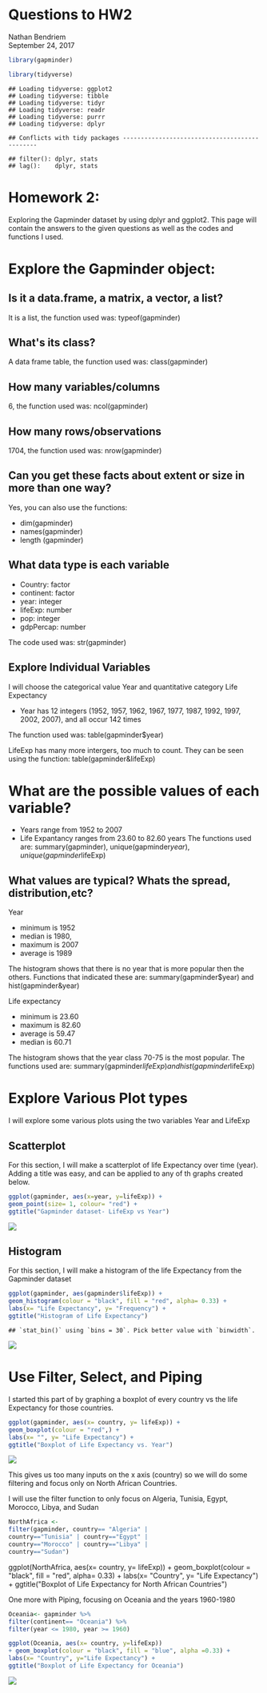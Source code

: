 # Questions to HW2
Nathan Bendriem  
September 24, 2017  


```r
library(gapminder)
```

```r
library(tidyverse)
```

```
## Loading tidyverse: ggplot2
## Loading tidyverse: tibble
## Loading tidyverse: tidyr
## Loading tidyverse: readr
## Loading tidyverse: purrr
## Loading tidyverse: dplyr
```

```
## Conflicts with tidy packages ----------------------------------------------
```

```
## filter(): dplyr, stats
## lag():    dplyr, stats
```

# Homework 2:

Exploring the Gapminder dataset by using dplyr and ggplot2.  This page will contain the answers to the given questions as well as the codes and functions I used.

# Explore the Gapminder object:

## Is it a data.frame, a matrix, a vector, a list?
It is a list, the function used was: typeof(gapminder)

## What's its class?
A data frame table, the function used was: class(gapminder)

## How many variables/columns
6, the function used was: ncol(gapminder)

## How many rows/observations
1704, the function used was: nrow(gapminder)

## Can you get these facts about extent or size in more than one way?

Yes, you can also use the functions:
- dim(gapminder)
- names(gapminder) 
- length (gapminder) 

## What data type is each variable

- Country: factor
- continent: factor
- year: integer
- lifeExp: number
- pop: integer
- gdpPercap: number

The code used was: str(gapminder)

## Explore Individual Variables

I will choose the categorical value Year and quantitative category Life Expectancy
- Year has 12 integers (1952, 1957, 1962, 1967, 1977, 1987, 1992, 1997, 2002, 2007), and all occur 142 times

The function used was: table(gapminder$year)

LifeExp has many more intergers, too much to count.  They can be seen using the function: table(gapminder&lifeExp)

# What are the possible values of each variable?

- Years range from 1952 to 2007
- Life Expantancy ranges from 23.60 to 82.60 years
The functions used are: summary(gapminder), unique(gapminder$year), unique(gapminder$lifeExp)

## What values are typical? Whats the spread, distribution,etc?

Year
- minimum is 1952 
- median is 1980, 
- maximum is 2007
- average is 1989

The histogram shows that there is no year that is more popular then the others.  Functions that indicated these are: summary(gapminder$year) and hist(gapminder&year)

Life expectancy
- minimum is 23.60
- maximum is 82.60
- average is 59.47
- median is 60.71

The histogram shows that the year class 70-75 is the most popular.  The functions used are: summary(gapminder$lifeExp) and hist(gapminder$lifeExp)

# Explore Various Plot types

I will explore some various plots using the two variables Year and LifeExp




## Scatterplot

For this section, I will make a scatterplot of life Expectancy over time (year).  Adding a title was easy, and can be applied to any of th graphs created below. 

```r
ggplot(gapminder, aes(x=year, y=lifeExp)) + 
geom_point(size= 1, colour= "red") + 
ggtitle("Gapminder dataset- LifeExp vs Year")
```

![](Answers_to_HW02_files/figure-html/unnamed-chunk-3-1.png)<!-- -->

## Histogram

For this section, I will make a histogram of the life Expectancy from the Gapminder dataset

```r
ggplot(gapminder, aes(gapminder$lifeExp)) + 
geom_histogram(colour = "black", fill = "red", alpha= 0.33) + 
labs(x= "Life Expectancy", y= "Frequency") + 
ggtitle("Histogram of Life Expectancy")
```

```
## `stat_bin()` using `bins = 30`. Pick better value with `binwidth`.
```

![](Answers_to_HW02_files/figure-html/unnamed-chunk-4-1.png)<!-- -->

# Use Filter, Select, and Piping

I started this part of by graphing a boxplot of every country vs the life Expectancy for those countries.  

```r
ggplot(gapminder, aes(x= country, y= lifeExp)) + 
geom_boxplot(colour = "red",) + 
labs(x= "", y= "Life Expectancy") + 
ggtitle("Boxplot of Life Expectancy vs. Year")
```

![](Answers_to_HW02_files/figure-html/unnamed-chunk-5-1.png)<!-- -->


This gives us too many inputs on the x axis (country) so we will do some filtering and focus only on North African Countries.

I will use the filter function to only focus on Algeria, Tunisia, Egypt, Morocco, Libya, and Sudan

```r
NorthAfrica <- 
filter(gapminder, country== "Algeria" | 
country=="Tunisia" | country=="Egypt" | 
country=="Morocco" | country=="Libya" | 
country=="Sudan")
```
ggplot(NorthAfrica, aes(x= country, y= lifeExp)) + geom_boxplot(colour = "black", fill = "red", alpha= 0.33) + labs(x= "Country", y= "Life Expectancy") + ggtitle("Boxplot of Life Expectancy for North African Countries")

One more with Piping, focusing on Oceania and the years 1960-1980


```r
Oceania<- gapminder %>% 
filter(continent== "Oceania") %>% 
filter(year <= 1980, year >= 1960)
```


```r
ggplot(Oceania, aes(x= country, y=lifeExp))
+ geom_boxplot(colour = "black", fill = "blue", alpha =0.33) +
labs(x= "Country", y="Life Expectancy") + 
ggtitle("Boxplot of Life Expectancy for Oceania")
```

![](Answers_to_HW02_files/figure-html/unnamed-chunk-8-1.png)<!-- -->






